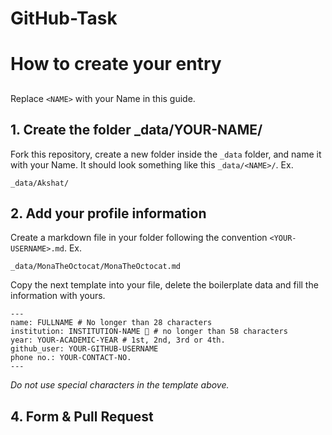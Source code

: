 # GitHub-Task

# How to create your entry
##

Replace `<NAME>` with your Name in this guide.

## 1. Create the folder _data/YOUR-NAME/ 
Fork this repository, create a new folder inside the `_data` folder, and name it with your Name. It should look something like this `_data/<NAME>/`. Ex.


```
_data/Akshat/
```



## 2. Add your profile information
Create a markdown file in your folder following the convention `<YOUR-USERNAME>.md`. Ex.

```
_data/MonaTheOctocat/MonaTheOctocat.md
```
Copy the next template into your file, delete the boilerplate data and fill the information with yours.
```
---
name: FULLNAME # No longer than 28 characters
institution: INSTITUTION-NAME 🚩 # no longer than 58 characters
year: YOUR-ACADEMIC-YEAR # 1st, 2nd, 3rd or 4th.
github_user: YOUR-GITHUB-USERNAME
phone no.: YOUR-CONTACT-NO.
---
```

_Do not use special characters in the template above._

## 4. Form & Pull Request
